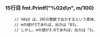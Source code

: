### 15行目 fmt.Printf("%02d\n", m/100)
		// %02d は，2桁の整数で出力するという意味．
		// mの値が3であれば，出力は「03」．
		// しかし，mの値が3.0であれば，出力は「3」．
